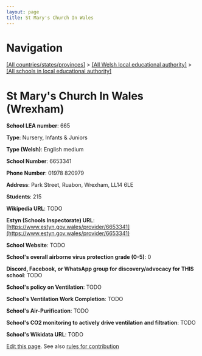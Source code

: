 ```yaml
---
layout: page
title: St Mary's Church In Wales
---
```

# Navigation

[[All countries/states/provinces]](../../..) > [[All Welsh local educational authority]](../..) > [[All schools in local educational authority]](..)

# St Mary's Church In Wales (Wrexham)

**School LEA number**: 665

**Type**: Nursery, Infants & Juniors

**Type (Welsh)**: English medium

**School Number**: 6653341

**Phone Number**: 01978 820979

**Address**: Park Street, Ruabon, Wrexham, LL14 6LE

**Students**: 215

**Wikipedia URL**: TODO

**Estyn (Schools Inspectorate) URL**: [https://www.estyn.gov.wales/provider/6653341](https://www.estyn.gov.wales/provider/6653341)

**School Website**: TODO

**School's overall airborne virus protection grade (0-5)**: 0

**Discord, Facebook, or WhatsApp group for discovery/advocacy for THIS school**: TODO

**School's policy on Ventilation**: TODO

**School's Ventilation Work Completion**: TODO

**School's Air-Purification**: TODO

**School's CO2 monitoring to actively drive ventilation and filtration**: TODO

**School's Wikidata URL**: TODO




[Edit this page](https://github.com/VentilationProject/Wales/edit/prif/./Wrexham/St_Mary's_Church_In_Wales.md). See also [rules for contribution](../../../contribution-rules/)